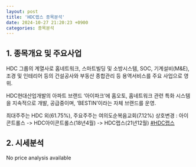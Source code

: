 ```yaml
---
layout: post
title: 'HDC랩스 종목분석'
date: 2024-10-27 21:20:23 +0900
categories: 종목분석
---
```


## 1. 종목개요 및 주요사업

HDC 그룹의 계열사로 홈네트워크, 스마트빌딩 및 소방시스템, SOC, 기계설비(M&E), 조경 및 인테리어 등의 건설공사와 부동산 종합관리 등 용역서비스를 주요 사업으로 영위. 

HDC현대산업개발의 아파트 브랜드 ‘아이파크’에 홈오토, 홈네트워크 관련 특화 시스템을 지속적으로 개발, 공급중이며, ‘BESTIN’이라는 자체 브랜드를 운영.

최대주주는 HDC 외(61.75%), 주요주주는 여의도순복음교회(7.12%)  상호변경 : 아이콘트롤스 -> HDC아이콘트롤스(18년4월) -> HDC랩스(21년12월)
[#HDC랩스](#)

## 2. 시세분석

No price analysis available
